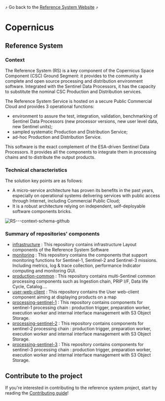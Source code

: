 :arrow_heading_up: Go back to the [Reference System Website](https://referencesystem.copernicus.eu/) :arrow_heading_up:

# Copernicus

## Reference System

### Context

The Reference System (RS) is a key component of the Copernicus Space Component (CSC) Ground Segment: it provides to the community a complete and open source processing and distribution environment software. Integrated with the Sentinel Data Processors, it has the capacity to substitute the nominal CSC Production and Distribution services. 

The Reference System Service is hosted on a secure Public Commercial Cloud and provides 3 operational functions:

- environment to assure the test, integration, validation, benchmarking of Sentinel Data Processors (new processor versions, new user level data, new Sentinel units);
- sampled systematic Production and Distribution Service;
- ad-hoc Production and Distribution Service.

This software is the exact complement of the ESA-driven Sentinel Data Processors. It provides all the components to integrate them in processing chains and to distribute the output products.

### Technical characteristics

The solution key points are as follows:
- A micro-service architecture has proven its benefits in the past years, especially on operational systems delivering services with public access through Internet, including Commercial Public Cloud;
- It is a robust architecture relying on independent, self-deployable software components bricks.

![RS---context-schema-github](https://user-images.githubusercontent.com/86782407/152809255-73a88a05-b4c8-489c-9d5f-44b5cffef537.jpg)

### Summary of repositories' components
- [infrastructure](https://github.com/COPRS/infrastructure) : This repository contains infrastructure Layout components of the Reference System Software
- [monitoring](https://github.com/COPRS/monitoring) : This repository contains the components that support monitoring functions for Sentinel-1, Sentinel-2 and Sentinel-3 missions. Including metrics, log & trace collection, performance Indicator computing and monitoring GUI.
- [production-common](https://github.com/COPRS/production-common) : This repository contains multi-Sentinel common processing components such as Ingestion chain, PRIP I/F, Data life Cycle, Catalog....
- [user-web-client](https://github.com/COPRS/user-web-client) : This repository contains the User web-client component aiming at displaying products on a map
- [processing-sentinel-1](https://github.com/COPRS/processing-sentinel-1) : This repository contains components for sentinel-1 processing chain : production trigger, preparation worker, execution worker and internal interface management with S3 Object Storage.
- [processing-sentinel-2](https://github.com/COPRS/processing-sentinel-2) : This repository contains components for sentinel-2 processing chain : production trigger, preparation worker, execution worker and internal interface management with S3 Object Storage.
- [processing-sentinel-3](https://github.com/COPRS/processing-sentinel-3) : This repository contains components for sentinel-3 processing chain : production trigger, preparation worker, execution worker and internal interface management with S3 Object Storage.

## Contribute to the project

If you're interested in contributing to the reference system project, start by reading the [Contributing guide](https://github.com/COPRS/reference-system/tree/main/contribute)!
